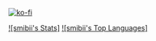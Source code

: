 [![ko-fi](https://ko-fi.com/img/githubbutton_sm.svg)](https://ko-fi.com/R6R7LRDXD)

[![smibii's Stats]](https://github-readme-stats.vercel.app/api?username=smibii&theme=react&show_icons=true&hide_border=true&count_private=true)
[![smibii's Top Languages]](https://github-readme-stats.vercel.app/api/top-langs/?username=smibii&theme=react&show_icons=true&hide_border=true&layout=compact)
